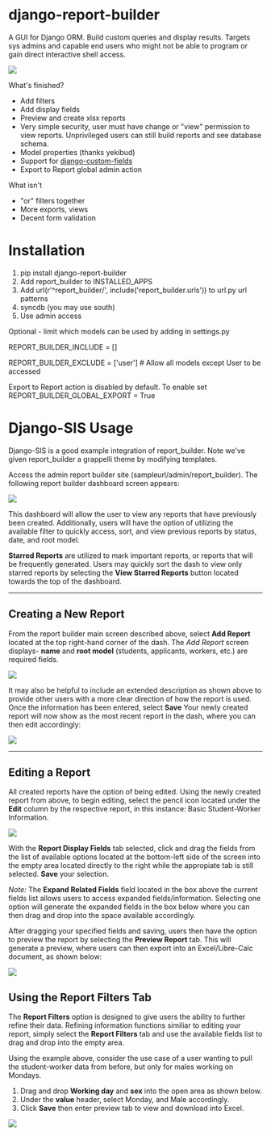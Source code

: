 django-report-builder
=====================

A GUI for Django ORM. Build custom queries and display results. Targets sys admins and capable end users who might 
not be able to program or gain direct interactive shell access.


![](https://raw.github.com/burke-software/django-report-builder/master/screenshots/reportbuilderscreen.png)

What's finished?
- Add filters
- Add display fields
- Preview and create xlsx reports
- Very simple security, user must have change or "view" permission to view 
reports. Unprivileged users can still build reports and see database schema.
- Model properties (thanks yekibud)
- Support for [django-custom-fields](http://code.google.com/p/django-custom-field/)
- Export to Report global admin action

What isn't
- "or" filters together
- More exports, views
- Decent form validation

# Installation

1. pip install django-report-builder
1. Add report_builder to INSTALLED_APPS
1. Add url(r'^report_builder/', include('report_builder.urls')) to url.py url patterns
1. syncdb (you may use south)
1. Use admin access

Optional - limit which models can be used by adding in settings.py

REPORT_BUILDER_INCLUDE = []

REPORT_BUILDER_EXCLUDE = ['user'] # Allow all models except User to be accessed

Export to Report action is disabled by default. To enable set
REPORT_BUILDER_GLOBAL_EXPORT = True

# Django-SIS Usage

Django-SIS is a good example integration of report_builder. Note we've given report_builder a grappelli theme by modifying
templates.

Access the admin report builder site (sampleurl/admin/report_builder). The following report builder dashboard screen appears:

![](https://raw.github.com/burke-software/django-report-builder/master/screenshots/reportbuilderdash.png)

This dashboard will allow the user to view any reports that have previously been created. Additionally, users will have the option of utilizing the available filter to quickly access, sort, and view previous reports by status, date, and root model.

**Starred Reports** are utilized to mark important reports, or reports that will be frequently generated. Users may quickly sort the dash to view only starred reports by selecting the **View Starred Reports** button located towards the top of the dashboard.


----------------------
Creating a New Report
----------------------
From the report builder main screen described above, select **Add Report** located at the top right-hand corner of the dash. The *Add Report* screen displays- **name** and **root model** (students, applicants, workers, etc.) are required fields.

![](https://raw.github.com/burke-software/django-report-builder/master/screenshots/addreportscreen.png)

It may also be helpful to include an extended description as shown above to provide other users with a more clear direction of how the report is used. Once the information has been entered, select **Save** Your newly created report will now show as the most recent report in the dash, where you can then edit accordingly: 

![](https://raw.github.com/burke-software/django-report-builder/master/screenshots/newreportindash.png)

-------------------
Editing a Report
-------------------

All created reports have the option of being edited. Using the newly created report from above, to begin editing, select the pencil icon located under the **Edit** column by the respective report, in this instance: Basic Student-Worker Information.

![](https://raw.github.com/burke-software/django-report-builder/master/screenshots/editreportscreen.png)

With the **Report Display Fields** tab selected, click and drag the fields from the list of available options located at the bottom-left side of the screen into the empty area located directly to the right while the appropiate tab is still selected. **Save** your selection.

*Note:* The **Expand Related Fields** field located in the box above the current fields list allows users to access expanded fields/information. Selecting one option will generate the expanded fields in the box below where you can then drag and drop into the space available accordingly.

After dragging your specified fields and saving, users then have the option to preview the report by selecting the **Preview Report** tab. This will generate a preview, where users can then export into an Excel/Libre-Calc document, as shown below:

![](https://raw.github.com/burke-software/django-report-builder/master/screenshots/previewreport.png)



Using the Report Filters Tab
------------------------------

The **Report Filters** option is designed to give users the ability to further refine their data. Refining information functions similiar to editing your report, simply select the **Report Filters** tab and use the available fields list to drag and drop into the empty area. 

Using the example above, consider the use case of a user wanting to pull the student-worker data from before, but only for males working on Mondays.

1. Drag and drop **Working day** and **sex** into the open area as shown below.
2. Under the **value** header, select Monday, and Male accordingly.
3. Click **Save** then enter preview tab to view and download into Excel.

![](https://raw.github.com/burke-software/django-report-builder/master/screenshots/reportfilterstab.png)













